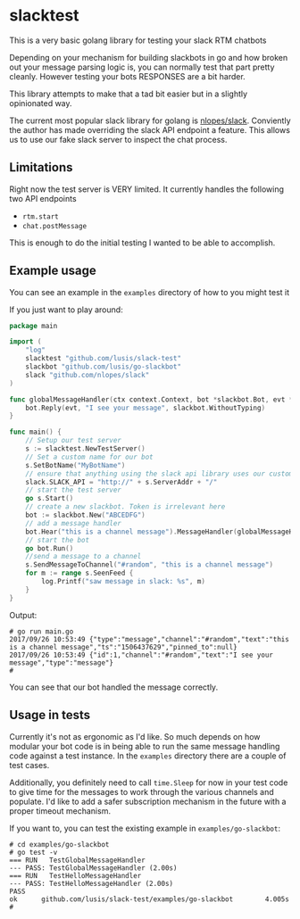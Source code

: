 # slacktest
This is a very basic golang library for testing your slack RTM chatbots

Depending on your mechanism for building slackbots in go and how broken out your message parsing logic is, you can normally test that part pretty cleanly.
However testing your bots RESPONSES are a bit harder.

This library attempts to make that a tad bit easier but in a slightly opinionated way.

The current most popular slack library for golang is [nlopes/slack](https://github.com/nlopes/slack). Conviently the author has made overriding the slack API endpoint a feature. This allows us to use our fake slack server to inspect the chat process.

## Limitations
Right now the test server is VERY limited. It currently handles the following two API endpoints

- `rtm.start`
- `chat.postMessage`

This is enough to do the initial testing I wanted to be able to accomplish.

## Example usage
You can see an example in the `examples` directory of how to you might test it

If you just want to play around:

```go
package main

import (
    "log"
    slacktest "github.com/lusis/slack-test"
    slackbot "github.com/lusis/go-slackbot"
    slack "github.com/nlopes/slack"
)

func globalMessageHandler(ctx context.Context, bot *slackbot.Bot, evt *slack.MessageEvent) {
	bot.Reply(evt, "I see your message", slackbot.WithoutTyping)
}

func main() {
    // Setup our test server
    s := slacktest.NewTestServer()
    // Set a custom name for our bot
    s.SetBotName("MyBotName")
    // ensure that anything using the slack api library uses our custom server
    slack.SLACK_API = "http://" + s.ServerAddr + "/"
    // start the test server
    go s.Start()
    // create a new slackbot. Token is irrelevant here
    bot := slackbot.New("ABCEDFG")
    // add a message handler
    bot.Hear("this is a channel message").MessageHandler(globalMessageHandler)
    // start the bot
    go bot.Run()
    //send a message to a channel
    s.SendMessageToChannel("#random", "this is a channel message")
    for m := range s.SeenFeed {
        log.Printf("saw message in slack: %s", m)
    }
}
```
Output:
```
# go run main.go
2017/09/26 10:53:49 {"type":"message","channel":"#random","text":"this is a channel message","ts":"1506437629","pinned_to":null}
2017/09/26 10:53:49 {"id":1,"channel":"#random","text":"I see your message","type":"message"}
#
```
You can see that our bot handled the message correctly.

## Usage in tests
Currently it's not as ergonomic as I'd like. So much depends on how modular your bot code is in being able to run the same message handling code against a test instance. In the `examples` directory there are a couple of test cases.

Additionally, you definitely need to call `time.Sleep` for now in your test code to give time for the messages to work through the various channels and populate. I'd like to add a safer subscription mechanism in the future with a proper timeout mechanism.

If you want to, you can test the existing example in `examples/go-slackbot`:
```
# cd examples/go-slackbot
# go test -v
=== RUN   TestGlobalMessageHandler
--- PASS: TestGlobalMessageHandler (2.00s)
=== RUN   TestHelloMessageHandler
--- PASS: TestHelloMessageHandler (2.00s)
PASS
ok      github.com/lusis/slack-test/examples/go-slackbot        4.005s
#
```